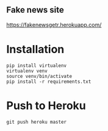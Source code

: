 ## Fake news site

https://fakenewsgetr.herokuapp.com/

# Installation

    pip install virtualenv
    virtualenv venv
    source venv/bin/activate
    pip install -r requirements.txt

# Push to Heroku

    git push heroku master
